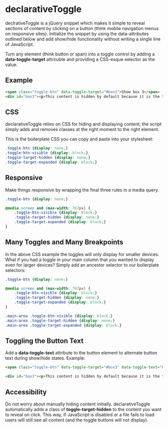 declarativeToggle
=================

declrativeToggle is a jQuery snippet which makes it simple to reveal sections of content by clicking on a button (think mobile navigation menus on responsive sites). Initialize the snippet by using the data-attributes outlined below and add show/hide functionality without writing a single line of JavaScript.

Turn any element (think button or span) into a toggle control by adding a **data-toggle-target** attrirubte and providing a CSS-esque selector as the value.

Example
------------

```html
<span class="toggle-btn" data-toggle-target="#box3">Show box 3</span>
<div id="box3"><p>This content is hidden by default because it is the target of a toggle button. Clicking on the above span will reveal this content.</p></div>
```

CSS
---
declarativeToggle relies on CSS for hiding and displaying content; the script simply adds and removes classes at the right moment to the right element.

This is the boilerplate CSS you can copy and paste into your stylesheet:

```css
.toggle-btn {display: none;}
.toggle-btn-visible {display: block;}
.toggle-target-hidden {display: none;}
.toggle-target-expanded {display: block;}
```

Responsive
----------	
Make things responsive by wrapping the final three rules in a media query.
```css
.toggle-btn {display: none;}

@media screen and (max-width: 767px) {
	.toggle-btn-visible {display: block;}
	.toggle-target-hidden {display: none;}
	.toggle-target-expanded {display: block;}
}
```
Many Toggles and Many Breakpoints
---------------------------------
In the above CSS example the toggles will only display for smaller devices.  What if you had a toggle in your main column that you wanted to display even for larger devices? Simply add an ancestor selector to our boilerplate selectors:

```css
.toggle-btn {display: none;}

@media screen and (max-width: 767px) {
	.toggle-btn-visible {display: block;}
	.toggle-target-hidden {display: none;}
	.toggle-target-expanded {display: block;}
}

.main-area .toggle-btn-visible {display: block;}
.main-area .toggle-target-hidden {display: none;}
.main-area .toggle-target-expanded {display: block;}
```

Toggling the Button Text
------------------------
Add a **data-toggle-text** attribute to the button element to alternate button text during show/hide states. Example:
```html
<span class="toggle-btn" data-toggle-target="#box3" data-toggle-text="Hide box 3">Show box 3</span>

<div id="box3"><p>This content is hidden by default because it is the target of a toggle button. Clicking on the above span will reveal this content.</div>
```
Accessibility
-------------
Do not worry about manually hiding content initially. declarativeToggle automatically adds a class of **toggle-target-hidden** to the content you want to reveal on click.  This way, if JavaScript is disabled or a file fails to load users will still see all content (and the toggle buttons will not display).

